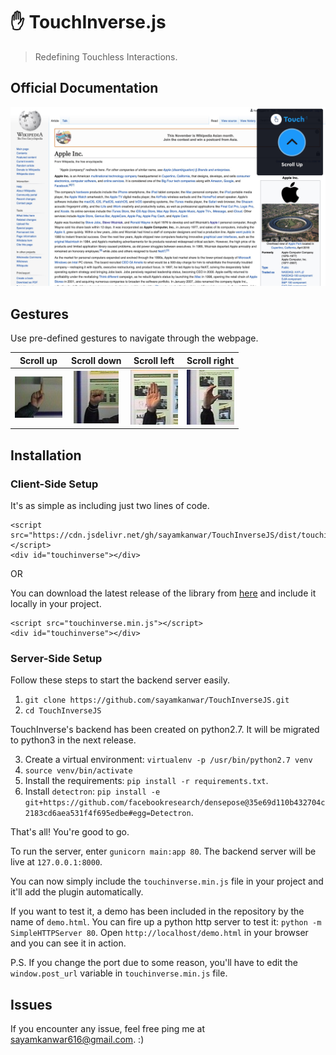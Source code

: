 # ✋ TouchInverse.js
> Redefining Touchless Interactions.

## Official Documentation

![wiki](./docs/wiki.jpg)

## Gestures

Use pre-defined gestures to navigate through the webpage.

Scroll up            |  Scroll down           |    Scroll left        |    Scroll right
:-------------------------:|:-------------------------:|:-------------------------:|:-------------------------:
![scroll_up](./docs/gesture_samples/scroll_up.jpeg)  |  ![scroll_down](./docs/gesture_samples/scroll_down.jpeg) | ![scroll_left](./docs/gesture_samples/scroll_left.jpeg) | ![scroll_right](./docs/gesture_samples/scroll_right.jpeg)


## Installation

### Client-Side Setup

It's as simple as including just two lines of code.

    <script src="https://cdn.jsdelivr.net/gh/sayamkanwar/TouchInverseJS/dist/touchinverse.min.js"></script>
    <div id="touchinverse"></div>

OR

You can download the latest release of the library from [here](https://cdn.jsdelivr.net/gh/sayamkanwar/TouchInverseJS/dist/touchinverse.min.js) and include it locally in your project.

    <script src="touchinverse.min.js"></script>
    <div id="touchinverse"></div>
    
### Server-Side Setup 

Follow these steps to start the backend server easily.

1. `git clone https://github.com/sayamkanwar/TouchInverseJS.git` 
2. `cd TouchInverseJS`

TouchInverse's backend has been created on python2.7. It will be migrated to python3 in the next release. 

3. Create a virtual environment: `virtualenv -p /usr/bin/python2.7 venv`
4. `source venv/bin/activate`
5. Install the requirements: `pip install -r requirements.txt`.
6. Install `detectron`: `pip install -e git+https://github.com/facebookresearch/densepose@35e69d110b432704c2183cd6aea531f4f695edbe#egg=Detectron`.

That's all! You're good to go.

To run the server, enter `gunicorn main:app 80`. The backend server will be live at `127.0.0.1:8000`. 

You can now simply include the `touchinverse.min.js` file in your project and it'll add the plugin automatically. 

If you want to test it, a demo has been included in the repository by the name of `demo.html`. You can fire up a python http server to test it: `python -m SimpleHTTPServer 80`. Open `http://localhost/demo.html` in your browser and you can see it in action.  

P.S. If you change the port due to some reason, you'll have to edit the `window.post_url` variable in `touchinverse.min.js` file.  

## Issues
If you encounter any issue, feel free ping me at sayamkanwar616@gmail.com. :)
